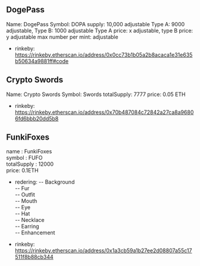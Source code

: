 ## DogePass
Name: DogePass
Symbol: DOPA
supply: 10,000 adjustable
Type A: 9000 adjustable, Type B: 1000 adjustable
Type A price: x adjustable, type B price: y adjustable
max number per mint: adjustable

- rinkeby: https://rinkeby.etherscan.io/address/0x0cc73b1b05a2b8acaca1e31e635b50634a9881ff#code

## Crypto Swords
Name: Crypto Swords
Symbol: Swords
totalSupply: 7777
price: 0.05 ETH

- rinkeby: https://rinkeby.etherscan.io/address/0x70b487084c72842a27ca8a96806fd6bbb20dd5b8

## FunkiFoxes
name : FunkiFoxes  
symbol : FUFO  
totalSupply : 12000  
price: 0.1ETH  
- redering: 
-- Background  
-- Fur  
-- Outfit  
-- Mouth  
-- Eye  
-- Hat  
-- Necklace  
-- Earring  
-- Enhancement  

- rinkeby: https://rinkeby.etherscan.io/address/0x1a3cb59a1b27ee2d08807a55c17511f8b88cb344

